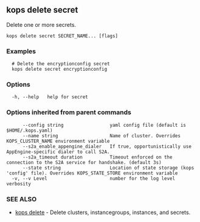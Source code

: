 
<!--- This file is automatically generated by make gen-cli-docs; changes should be made in the go CLI command code (under cmd/kops) -->

## kops delete secret

Delete one or more secrets.

```
kops delete secret SECRET_NAME... [flags]
```

### Examples

```
  # Delete the encryptionconfig secret
  kops delete secret encryptionconfig
```

### Options

```
  -h, --help   help for secret
```

### Options inherited from parent commands

```
      --config string                 yaml config file (default is $HOME/.kops.yaml)
      --name string                   Name of cluster. Overrides KOPS_CLUSTER_NAME environment variable
      --s2a_enable_appengine_dialer   If true, opportunistically use AppEngine-specific dialer to call S2A.
      --s2a_timeout duration          Timeout enforced on the connection to the S2A service for handshake. (default 3s)
      --state string                  Location of state storage (kops 'config' file). Overrides KOPS_STATE_STORE environment variable
  -v, --v Level                       number for the log level verbosity
```

### SEE ALSO

* [kops delete](kops_delete.md)	 - Delete clusters, instancegroups, instances, and secrets.


